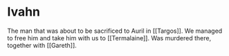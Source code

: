 # Ivahn

The man that was about to be sacrificed to Auril in [[Targos]]. We managed to free him and take him with us to [[Termalaine]]. Was murdered there, together with [[Gareth]].